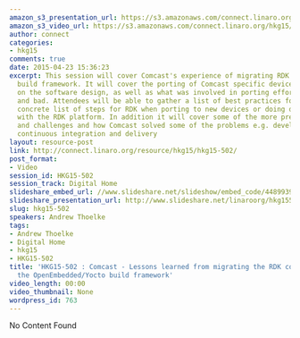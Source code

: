 ```yaml
---
amazon_s3_presentation_url: https://s3.amazonaws.com/connect.linaro.org/hkg15/Videos/02-13-Friday/HKG15-502.pdf
amazon_s3_video_url: https://s3.amazonaws.com/connect.linaro.org/hkg15/Videos/02-13-Friday/170106+HKG15+502+Arm+Trusted+Firmware+Evolution.mp4
author: connect
categories:
- hkg15
comments: true
date: 2015-04-23 15:36:23
excerpt: This session will cover Comcast's experience of migrating RDK to the OpenEmbedded
  build framework. It will cover the porting of Comcast specific devices and the impact
  on the software design, as well as what was involved in porting efforts - both good
  and bad. Attendees will be able to gather a list of best practices for OE and a
  concrete list of steps for RDK when porting to new devices or doing development
  with the RDK platform. In addition it will cover some of the more pressing issues
  and challenges and how Comcast solved some of the problems e.g. developer workflow,
  continuous integration and delivery
layout: resource-post
link: http://connect.linaro.org/resource/hkg15/hkg15-502/
post_format:
- Video
session_id: HKG15-502
session_track: Digital Home
slideshare_embed_url: //www.slideshare.net/slideshow/embed_code/44899399
slideshare_presentation_url: http://www.slideshare.net/linaroorg/hkg15502-arm-trusted-firmware-evolution
slug: hkg15-502
speakers: Andrew Thoelke
tags:
- Andrew Thoelke
- Digital Home
- hkg15
- HKG15-502
title: 'HKG15-502 : Comcast - Lessons learned from migrating the RDK code base to
  the OpenEmbedded/Yocto build framework'
video_length: 00:00
video_thumbnail: None
wordpress_id: 763
---
```


No Content Found